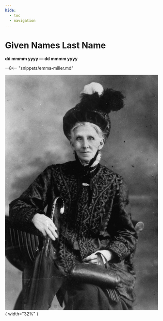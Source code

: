 ```yaml
---
hide:
  - toc
  - navigation
---
```


# Given Names Last Name

**dd mmmm yyyy — dd mmmm yyyy**


--8<-- "snippets/emma-miller.md"

![](../assets/emma-miller.jpg){ width="32%" }
